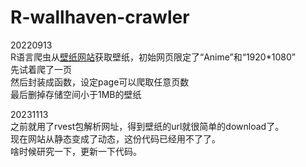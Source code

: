 # R-wallhaven-crawler  
20220913  
R语言爬虫从[壁纸网站](https://wallhaven.cc/)获取壁纸，初始网页限定了“Anime”和“1920*1080”   
先试着爬了一页     
然后封装成函数，设定page可以爬取任意页数   
最后删掉存储空间小于1MB的壁纸  

20231113  
之前就用了rvest包解析网址，得到壁纸的url就很简单的download了。  
现在网站从静态变成了动态，这份代码已经用不了了。  
啥时候研究一下，更新一下代码。
